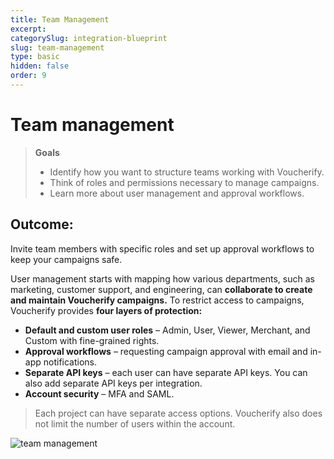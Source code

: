 ```yaml
---
title: Team Management
excerpt:
categorySlug: integration-blueprint
slug: team-management
type: basic
hidden: false
order: 9
---
```


# Team management

> **Goals**  				
> * Identify how you want to structure teams working with Voucherify.
> * Think of roles and permissions necessary to manage campaigns.
> * Learn more about user management and approval workflows.

## Outcome: 

Invite team members with specific roles and set up approval workflows to keep your campaigns safe. 

User management starts with mapping how various departments, such as marketing, customer support, and engineering, can **collaborate to create and maintain Voucherify campaigns.** To restrict access to campaigns, Voucherify provides **four layers of protection:**

* **Default and custom user roles** – Admin, User, Viewer, Merchant, and Custom with fine-grained rights.
* **Approval workflows** – requesting campaign approval with email and in-app notifications.
* **Separate API keys** – each user can have separate API keys. You can also add separate API keys per integration. 
* **Account security** – MFA and SAML. 

> 
>
> Each project can have separate access options. Voucherify also does not limit the number of users within the account.

![team management]()